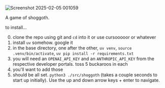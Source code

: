 ![Screenshot 2025-02-05 001059](https://github.com/user-attachments/assets/032b9d61-6760-4505-ade5-a846722f467e)

A game of shoggoth. 

to install...

0) clone the repo using git and `cd` into it or use cursooooor or whatever
1) install `uv` somehow. google it
2) in the base directory, one after the other, `uv venv`, `source .venv/bin/activate`, `uv pip install -r requirements.txt` 
4) you will need an `OPENAI_API_KEY` and an `ANTHROPIC_API_KEY` from the respective developer portals. toss 5 buckaroos in each
5) you'll want to add those 
6) should be all set. `python3 ./src/shoggoth` (takes a couple seconds to start up initially). Use the up and down arrow keys + enter to navigate.